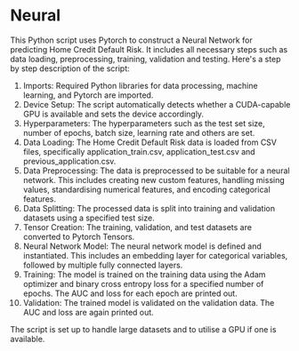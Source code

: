 # Neural

This Python script uses Pytorch to construct a Neural Network for predicting Home Credit Default Risk. It includes all necessary steps such as data loading, preprocessing, training, validation and testing. Here's a step by step description of the script:

1. Imports: Required Python libraries for data processing, machine learning, and Pytorch are imported.
2. Device Setup: The script automatically detects whether a CUDA-capable GPU is available and sets the device accordingly.
3. Hyperparameters: The hyperparameters such as the test set size, number of epochs, batch size, learning rate and others are set.
4. Data Loading: The Home Credit Default Risk data is loaded from CSV files, specifically application_train.csv, application_test.csv and previous_application.csv.
5. Data Preprocessing: The data is preprocessed to be suitable for a neural network. This includes creating new custom features, handling missing values, standardising numerical features, and encoding categorical features.
6. Data Splitting: The processed data is split into training and validation datasets using a specified test size.
7. Tensor Creation: The training, validation, and test datasets are converted to Pytorch Tensors.
8. Neural Network Model: The neural network model is defined and instantiated. This includes an embedding layer for categorical variables, followed by multiple fully connected layers.
9. Training: The model is trained on the training data using the Adam optimizer and binary cross entropy loss for a specified number of epochs. The AUC and loss for each epoch are printed out.
10. Validation: The trained model is validated on the validation data. The AUC and loss are again printed out.

The script is set up to handle large datasets and to utilise a GPU if one is available.
